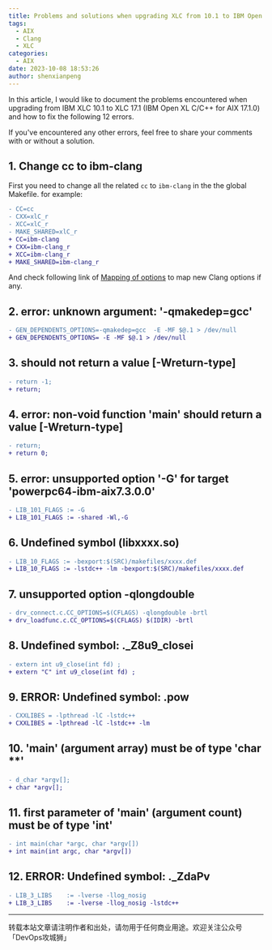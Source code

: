 ```yaml
---
title: Problems and solutions when upgrading XLC from 10.1 to IBM Open XL C/C++ for AIX 17.1.0
tags:
  - AIX
  - Clang
  - XLC
categories:
  - AIX
date: 2023-10-08 18:53:26
author: shenxianpeng
---
```


In this article, I would like to document the problems encountered when upgrading from IBM XLC 10.1 to XLC 17.1 (IBM Open XL C/C++ for AIX 17.1.0) and how to fix the following 12 errors.

If you've encountered any other errors, feel free to share your comments with or without a solution.

<!-- more -->
## 1. Change cc to ibm-clang

First you need to change all the related `cc` to `ibm-clang` in the the global Makefile. for example:

```diff
- CC=cc
- CXX=xlC_r
- XCC=xlC_r
- MAKE_SHARED=xlC_r
+ CC=ibm-clang
+ CXX=ibm-clang_r
+ XCC=ibm-clang_r
+ MAKE_SHARED=ibm-clang_r
```

And check following link of [Mapping of options](https://www.ibm.com/docs/en/openxl-c-and-cpp-aix/17.1.0?topic=options-mapping
) to map new Clang options if any.

## 2. error: unknown argument: '-qmakedep=gcc'

```diff
- GEN_DEPENDENTS_OPTIONS=-qmakedep=gcc  -E -MF $@.1 > /dev/null
+ GEN_DEPENDENTS_OPTIONS= -E -MF $@.1 > /dev/null
```

## 3. should not return a value [-Wreturn-type]


```diff
- return -1;
+ return;
```

## 4. error: non-void function 'main' should return a value [-Wreturn-type]

```diff
- return;
+ return 0;
```

## 5. error: unsupported option '-G' for target 'powerpc64-ibm-aix7.3.0.0'

```diff
- LIB_101_FLAGS := -G
+ LIB_101_FLAGS := -shared -Wl,-G
```

## 6. Undefined symbol (libxxxx.so)

```diff
- LIB_10_FLAGS := -bexport:$(SRC)/makefiles/xxxx.def
+ LIB_10_FLAGS := -lstdc++ -lm -bexport:$(SRC)/makefiles/xxxx.def
```

## 7. unsupported option -qlongdouble

```diff
- drv_connect.c.CC_OPTIONS=$(CFLAGS) -qlongdouble -brtl
+ drv_loadfunc.c.CC_OPTIONS=$(CFLAGS) $(IDIR) -brtl
```

## 8. Undefined symbol: ._Z8u9_closei

```diff
- extern int u9_close(int fd) ;
+ extern "C" int u9_close(int fd) ;
```

## 9. ERROR: Undefined symbol: .pow

```diff
- CXXLIBES = -lpthread -lC -lstdc++
+ CXXLIBES = -lpthread -lC -lstdc++ -lm
```

## 10. 'main' (argument array) must be of type 'char **'

```diff
- d_char *argv[];
+ char *argv[];
```

## 11. first parameter of 'main' (argument count) must be of type 'int'

```diff
- int main(char *argc, char *argv[])
+ int main(int argc, char *argv[])
```

## 12. ERROR: Undefined symbol: ._ZdaPv

```diff
- LIB_3_LIBS	:= -lverse -llog_nosig
+ LIB_3_LIBS	:= -lverse -llog_nosig -lstdc++
```

---

转载本站文章请注明作者和出处，请勿用于任何商业用途。欢迎关注公众号「DevOps攻城狮」
